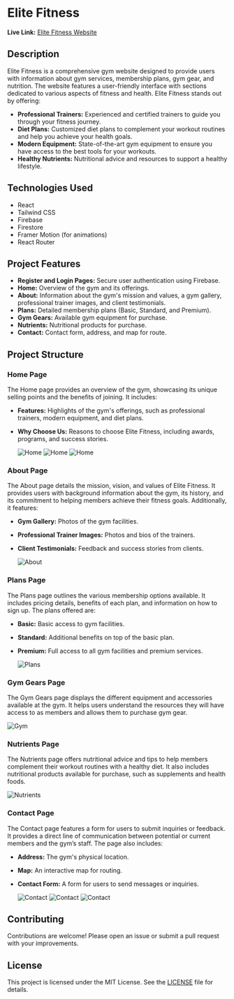 # Elite Fitness
**Live Link:** [Elite Fitness Website](https://elite-fitness-gym.vercel.app/)

## Description
Elite Fitness is a comprehensive gym website designed to provide users with information about gym services, membership plans, gym gear, and nutrition. The website features a user-friendly interface with sections dedicated to various aspects of fitness and health. Elite Fitness stands out by offering:

- **Professional Trainers:** Experienced and certified trainers to guide you through your fitness journey.
- **Diet Plans:** Customized diet plans to complement your workout routines and help you achieve your health goals.
- **Modern Equipment:** State-of-the-art gym equipment to ensure you have access to the best tools for your workouts.
- **Healthy Nutrients:** Nutritional advice and resources to support a healthy lifestyle.

## Technologies Used
- React
- Tailwind CSS
- Firebase
- Firestore
- Framer Motion (for animations)
- React Router

## Project Features

- **Register and Login Pages:** Secure user authentication using Firebase.
- **Home:** Overview of the gym and its offerings.
- **About:** Information about the gym's mission and values, a gym gallery, professional trainer images, and client testimonials.
- **Plans:** Detailed membership plans (Basic, Standard, and Premium).
- **Gym Gears:** Available gym equipment for purchase.
- **Nutrients:** Nutritional products for purchase.
- **Contact:** Contact form, address, and map for route.

## Project Structure

### Home Page
The Home page provides an overview of the gym, showcasing its unique selling points and the benefits of joining. It includes:
- **Features:** Highlights of the gym's offerings, such as professional trainers, modern equipment, and diet plans.
- **Why Choose Us:** Reasons to choose Elite Fitness, including awards, programs, and success stories.
  
  ![Home](https://github.com/Mugunthan03/elite-fitness/blob/2a8ea470718b02510428f43f9da86e46a41b7160/home1.png)
  ![Home](https://github.com/Mugunthan03/elite-fitness/blob/2a8ea470718b02510428f43f9da86e46a41b7160/home2.png)
  ![Home](https://github.com/Mugunthan03/elite-fitness/blob/2a8ea470718b02510428f43f9da86e46a41b7160/home3.png)

### About Page
The About page details the mission, vision, and values of Elite Fitness. It provides users with background information about the gym, its history, and its commitment to helping members achieve their fitness goals. Additionally, it features:
- **Gym Gallery:** Photos of the gym facilities.
- **Professional Trainer Images:** Photos and bios of the trainers.
- **Client Testimonials:** Feedback and success stories from clients.

   ![About](https://github.com/Mugunthan03/elite-fitness/blob/2a8ea470718b02510428f43f9da86e46a41b7160/home4.png)

### Plans Page
The Plans page outlines the various membership options available. It includes pricing details, benefits of each plan, and information on how to sign up. The plans offered are:
- **Basic:** Basic access to gym facilities.
- **Standard:** Additional benefits on top of the basic plan.
- **Premium:** Full access to all gym facilities and premium services.

   ![Plans](https://github.com/Mugunthan03/elite-fitness/blob/2a8ea470718b02510428f43f9da86e46a41b7160/home5.png)

### Gym Gears Page
The Gym Gears page displays the different equipment and accessories available at the gym. It helps users understand the resources they will have access to as members and allows them to purchase gym gear.

 ![Gym](https://github.com/Mugunthan03/elite-fitness/blob/2a8ea470718b02510428f43f9da86e46a41b7160/home6.png)

### Nutrients Page
The Nutrients page offers nutritional advice and tips to help members complement their workout routines with a healthy diet. It also includes nutritional products available for purchase, such as supplements and health foods.

 ![Nutrients](https://github.com/Mugunthan03/elite-fitness/blob/2a8ea470718b02510428f43f9da86e46a41b7160/home7.png)

### Contact Page
The Contact page features a form for users to submit inquiries or feedback. It provides a direct line of communication between potential or current members and the gym’s staff. The page also includes:
- **Address:** The gym's physical location.
- **Map:** An interactive map for routing.
- **Contact Form:** A form for users to send messages or inquiries.

   ![Contact](https://github.com/Mugunthan03/elite-fitness/blob/2a8ea470718b02510428f43f9da86e46a41b7160/home8.png)
   ![Contact](https://github.com/Mugunthan03/elite-fitness/blob/2a8ea470718b02510428f43f9da86e46a41b7160/home9.png)
   ![Contact](https://github.com/Mugunthan03/elite-fitness/blob/2a8ea470718b02510428f43f9da86e46a41b7160/home10.png)

## Contributing
Contributions are welcome! Please open an issue or submit a pull request with your improvements.

## License
This project is licensed under the MIT License. See the [LICENSE](LICENSE) file for details.
